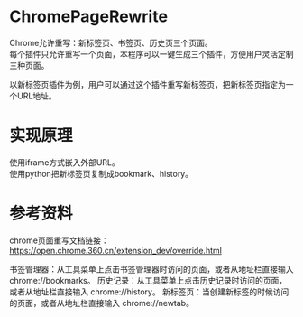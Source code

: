 # ChromePageRewrite
Chrome允许重写：新标签页、书签页、历史页三个页面。  
每个插件只允许重写一个页面，本程序可以一键生成三个插件，方便用户灵活定制三种页面。  

以新标签页插件为例，用户可以通过这个插件重写新标签页，把新标签页指定为一个URL地址。  


# 实现原理
使用iframe方式嵌入外部URL。  
使用python把新标签页复制成bookmark、history。  

# 参考资料
chrome页面重写文档链接：https://open.chrome.360.cn/extension_dev/override.html

书签管理器：从工具菜单上点击书签管理器时访问的页面，或者从地址栏直接输入 chrome://bookmarks。
历史记录：从工具菜单上点击历史记录时访问的页面，或者从地址栏直接输入 chrome://history。
新标签页：当创建新标签的时候访问的页面，或者从地址栏直接输入 chrome://newtab。
